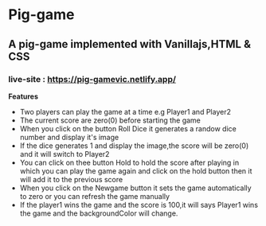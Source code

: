 # Pig-game
##  A pig-game implemented with Vanillajs,HTML &amp; CSS <br>

### live-site : https://pig-gamevic.netlify.app/

<b>Features</b>
<ul>
  <li> Two players can play the game at a time e.g Player1 and Player2</li>
  <li>The current score are zero(0) before starting the game</li>
  <li>When you click on the button Roll Dice it generates a randow dice number and display it's image</li>
  <li>If the dice generates 1 and display the image,the score will be zero(0) and it will switch to Player2</li>
  <li>You can click on thee button Hold to hold the score after playing in which you  can play the game again and click on the hold button then it will add it to the previous score</li>
  <li>When you click on the Newgame button it sets the game automatically to zero or you can refresh the game manually</li>
  <li>If the player1 wins the game and the score is 100,it will says Player1 wins the game and the backgroundColor will change.</li>
  </ul>
